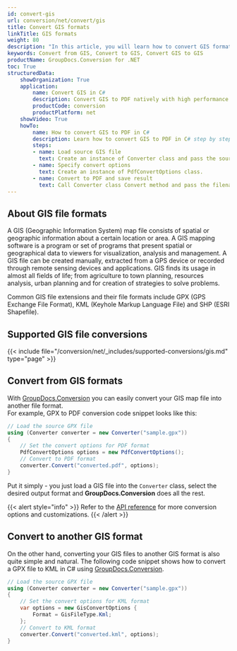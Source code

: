 ```yaml
---
id: convert-gis
url: conversion/net/convert/gis
title: Convert GIS formats
linkTitle: GIS formats
weight: 80
description: "In this article, you will learn how to convert GIS formats to other formats or another GIS format with GroupDocs.Conversion for .NET."
keywords: Convert from GIS, Convert to GIS, Convert GIS to GIS
productName: GroupDocs.Conversion for .NET
toc: True
structuredData:
    showOrganization: True
    application:    
        name: Convert GIS in C#    
        description: Convert GIS to PDF natively with high performance using C# language and GroupDocs.Conversion for .NET APIs
        productCode: conversion
        productPlatform: net 
    showVideo: True
    howTo:
        name: How to convert GIS to PDF in C# 
        description: Learn how to convert GIS to PDF in C# step by step
        steps:
        - name: Load source GIS file 
          text: Create an instance of Converter class and pass the source file path as a constructor parameter. You may specify absolute or relative file paths as per your requirements. 
        - name: Specify convert options 
          text: Create an instance of PdfConvertOptions class.
        - name: Convert to PDF and save result 
          text: Call Converter class Convert method and pass the filename for the converted PDF file and the PdfConvertOptions object from the previous step as parameters.
---
```


## About GIS file formats

A GIS (Geographic Information System) map file consists of spatial or geographic information about a certain location or area. A GIS mapping software is a program or set of programs that present spatial or geographical data to viewers for visualization, analysis and management. A GIS file can be created manually, extracted from a GPS device or recorded through remote sensing devices and applications. GIS finds its usage in almost all fields of life; from agriculture to town planning, resources analysis, urban planning and for creation of strategies to solve problems.

Common GIS file extensions and their file formats include GPX (GPS Exchange File Format), KML (Keyhole Markup Language File) and SHP (ESRI Shapefile).

## Supported GIS file conversions

{{< include file="/conversion/net/_includes/supported-conversions/gis.md" type="page" >}}

## Convert from GIS formats

With [GroupDocs.Conversion](https://products.groupdocs.com/conversion/net) you can easily convert your GIS map file into another file format.  
For example, GPX to PDF conversion code snippet looks like this:

```csharp
// Load the source GPX file
using (Converter converter = new Converter("sample.gpx"))
{
    // Set the convert options for PDF format
    PdfConvertOptions options = new PdfConvertOptions();
    // Convert to PDF format
    converter.Convert("converted.pdf", options);
}
```

Put it simply - you just load a GIS file into the `Converter` class, select the desired output format and **GroupDocs.Conversion** does all the rest.  

{{< alert style="info" >}}
Refer to the [API reference](https://reference.groupdocs.com/conversion/net/groupdocs.conversion.options.convert) for more conversion options and customizations.
{{< /alert >}}

## Convert to another GIS format

On the other hand, converting your GIS files to another GIS format is also quite simple and natural.
The following code snippet shows how to convert a GPX file to KML in C# using [GroupDocs.Conversion](https://products.groupdocs.com/conversion/net).

```csharp
// Load the source GPX file
using (Converter converter = new Converter("sample.gpx"))
{
    // Set the convert options for KML format
    var options = new GisConvertOptions {
        Format = GisFileType.Kml;
    };
    // Convert to KML format
    converter.Convert("converted.kml", options);
}
```
